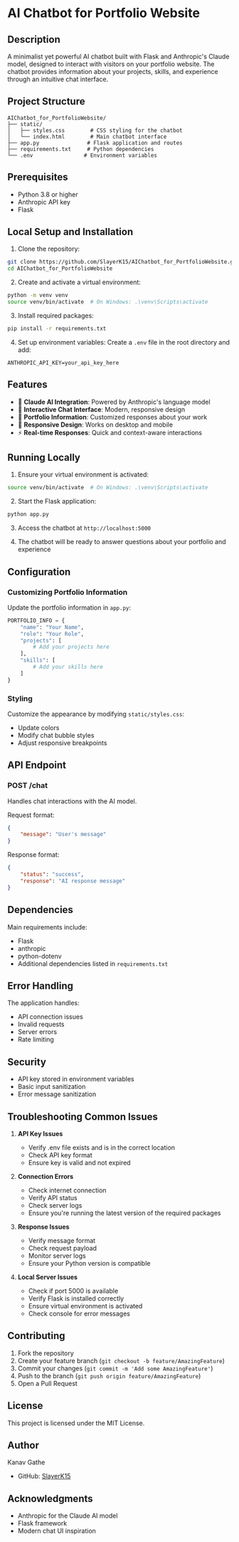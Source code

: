 # AI Chatbot for Portfolio Website

## Description
A minimalist yet powerful AI chatbot built with Flask and Anthropic's Claude model, designed to interact with visitors on your portfolio website. The chatbot provides information about your projects, skills, and experience through an intuitive chat interface.

## Project Structure
```
AIChatbot_for_PortfolioWebsite/
├── static/
│   ├── styles.css        # CSS styling for the chatbot
│   └── index.html        # Main chatbot interface
├── app.py               # Flask application and routes
├── requirements.txt     # Python dependencies
└── .env                # Environment variables
```

## Prerequisites
- Python 3.8 or higher
- Anthropic API key
- Flask

## Local Setup and Installation

1. Clone the repository:
```bash
git clone https://github.com/SlayerK15/AIChatbot_for_PortfolioWebsite.git
cd AIChatbot_for_PortfolioWebsite
```

2. Create and activate a virtual environment:
```bash
python -m venv venv
source venv/bin/activate  # On Windows: .\venv\Scripts\activate
```

3. Install required packages:
```bash
pip install -r requirements.txt
```

4. Set up environment variables:
Create a `.env` file in the root directory and add:
```env
ANTHROPIC_API_KEY=your_api_key_here
```

## Features
- 🤖 **Claude AI Integration**: Powered by Anthropic's language model
- 💬 **Interactive Chat Interface**: Modern, responsive design
- 🎯 **Portfolio Information**: Customized responses about your work
- 📱 **Responsive Design**: Works on desktop and mobile
- ⚡ **Real-time Responses**: Quick and context-aware interactions

## Running Locally

1. Ensure your virtual environment is activated:
```bash
source venv/bin/activate  # On Windows: .\venv\Scripts\activate
```

2. Start the Flask application:
```bash
python app.py
```

3. Access the chatbot at `http://localhost:5000`

4. The chatbot will be ready to answer questions about your portfolio and experience

## Configuration

### Customizing Portfolio Information
Update the portfolio information in `app.py`:
```python
PORTFOLIO_INFO = {
    "name": "Your Name",
    "role": "Your Role",
    "projects": [
        # Add your projects here
    ],
    "skills": [
        # Add your skills here
    ]
}
```

### Styling
Customize the appearance by modifying `static/styles.css`:
- Update colors
- Modify chat bubble styles
- Adjust responsive breakpoints

## API Endpoint

### POST /chat
Handles chat interactions with the AI model.

Request format:
```json
{
    "message": "User's message"
}
```

Response format:
```json
{
    "status": "success",
    "response": "AI response message"
}
```

## Dependencies
Main requirements include:
- Flask
- anthropic
- python-dotenv
- Additional dependencies listed in `requirements.txt`

## Error Handling
The application handles:
- API connection issues
- Invalid requests
- Server errors
- Rate limiting

## Security
- API key stored in environment variables
- Basic input sanitization
- Error message sanitization

## Troubleshooting Common Issues

1. **API Key Issues**
   - Verify .env file exists and is in the correct location
   - Check API key format
   - Ensure key is valid and not expired

2. **Connection Errors**
   - Check internet connection
   - Verify API status
   - Check server logs
   - Ensure you're running the latest version of the required packages

3. **Response Issues**
   - Verify message format
   - Check request payload
   - Monitor server logs
   - Ensure your Python version is compatible

4. **Local Server Issues**
   - Check if port 5000 is available
   - Verify Flask is installed correctly
   - Ensure virtual environment is activated
   - Check console for error messages

## Contributing
1. Fork the repository
2. Create your feature branch (`git checkout -b feature/AmazingFeature`)
3. Commit your changes (`git commit -m 'Add some AmazingFeature'`)
4. Push to the branch (`git push origin feature/AmazingFeature`)
5. Open a Pull Request

## License
This project is licensed under the MIT License.

## Author
Kanav Gathe
- GitHub: [SlayerK15](https://github.com/SlayerK15)

## Acknowledgments
- Anthropic for the Claude AI model
- Flask framework
- Modern chat UI inspiration